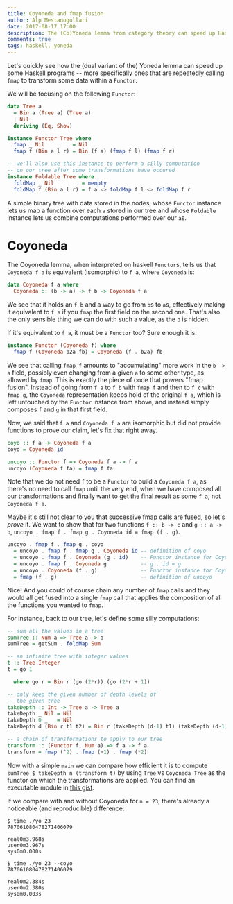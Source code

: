 ```yaml
---
title: Coyoneda and fmap fusion
author: Alp Mestanogullari
date: 2017-08-17 17:00
description: The (Co)Yoneda lemma from category theory can speed up Haskell programs.
comments: true
tags: haskell, yoneda
---
```


Let's quickly see how the (dual variant of the) Yoneda lemma can speed up
some Haskell programs -- more specifically ones that are repeatedly calling
`fmap` to transform some data within a `Functor`.

We will be focusing on the following `Functor`:

``` haskell
data Tree a
  = Bin a (Tree a) (Tree a)
  | Nil
  deriving (Eq, Show)

instance Functor Tree where
  fmap _ Nil         = Nil
  fmap f (Bin a l r) = Bin (f a) (fmap f l) (fmap f r)

-- we'll also use this instance to perform a silly computation
-- on our tree after some transformations have occured
instance Foldable Tree where
  foldMap _ Nil         = mempty
  foldMap f (Bin a l r) = f a <> foldMap f l <> foldMap f r
```

A simple binary tree with data stored in the nodes, whose
`Functor` instance lets us map a function over each `a`
stored in our tree and whose `Foldable` instance lets us
combine computations performed over our `a`s.

# Coyoneda

The Coyoneda lemma, when interpreted on haskell `Functor`s, tells us that
`Coyoneda f a` is equivalent (isomorphic) to `f a`, where `Coyoneda` is:

``` haskell
data Coyoneda f a where
  Coyoneda :: (b -> a) -> f b -> Coyoneda f a
```

We see that it holds an `f b` and a way to go from `b`s to `a`s,
effectively making it equivalent to `f a` if you `fmap` the first
field on the second one. That's also the only sensible thing we can
do with such a value, as the `b` is hidden.

If it's equivalent to `f a`, it must be a `Functor` too? Sure enough it is.

``` haskell
instance Functor (Coyoneda f) where
  fmap f (Coyoneda b2a fb) = Coyoneda (f . b2a) fb
```

We see that calling `fmap f` amounts to "accumulating" more work in the
`b -> a` field, possibly even changing from a given `a` to some other type,
as allowed by `fmap`. This is exactly the piece of code that powers "fmap fusion".
Instead of going from `f a` to `f b` with `fmap f` and then to `f c` with `fmap g`,
the `Coyoneda` representation keeps hold of the original `f a`, which is left untouched
by the `Functor` instance from above, and instead simply composes `f` and `g` in that
first field.

Now, we said that `f a` and `Coyoneda f a` are isomorphic but did not provide
functions to prove our claim, let's fix that right away.

``` haskell
coyo :: f a -> Coyoneda f a
coyo = Coyoneda id

uncoyo :: Functor f => Coyoneda f a -> f a
uncoyo (Coyoneda f fa) = fmap f fa
```

Note that we do not need `f` to be a `Functor` to build a
`Coyoneda f a`, as there's no need to call `fmap` until the very
end, when we have composed all our transformations and finally
want to get the final result as some `f a`, not `Coyoneda f a`.

Maybe it's still not clear to you that successive fmap calls are fused, so
let's _prove_ it. We want to show that for two functions `f :: b -> c` and
`g :: a -> b`, `uncoyo . fmap f . fmap g . Coyoneda id = fmap (f . g)`.

``` haskell
uncoyo . fmap f . fmap g . coyo
  = uncoyo . fmap f . fmap g . Coyoneda id -- definition of coyo
  = uncoyo . fmap f . Coyoneda (g . id)    -- Functor instance for Coyoneda
  = uncoyo . fmap f . Coyoneda g           -- g . id = g
  = uncoyo . Coyoneda (f . g)              -- Functor instance for Coyoneda
  = fmap (f . g)                           -- definition of uncoyo
```

Nice! And you could of course chain any number of `fmap` calls and they would
all get fused into a single `fmap` call that applies the composition of all the
functions you wanted to `fmap`.

For instance, back to our tree, let's define some silly computations:

``` haskell
-- sum all the values in a tree
sumTree :: Num a => Tree a -> a
sumTree = getSum . foldMap Sum

-- an infinite tree with integer values
t :: Tree Integer
t = go 1

  where go r = Bin r (go (2*r)) (go (2*r + 1))

-- only keep the given number of depth levels of
-- the given tree
takeDepth :: Int -> Tree a -> Tree a
takeDepth _ Nil = Nil
takeDepth 0 _   = Nil
takeDepth d (Bin r t1 t2) = Bin r (takeDepth (d-1) t1) (takeDepth (d-1) t2)

-- a chain of transformations to apply to our tree
transform :: (Functor f, Num a) => f a -> f a
transform = fmap (^2) . fmap (+1) . fmap (*2)
```

Now with a simple `main` we can compare how efficient
it is to compute `sumTree $ takeDepth n (transform t)`
by using `Tree` vs `Coyoneda Tree` as the functor on which
the transformations are applied. You can find an executable
module in [this gist](https://gist.github.com/alpmestan/62cfef6076800a27042fe59f6b1fb8b0).

If we compare with and without Coyoneda for `n = 23`, there's already
a noticeable (and reproducible) difference:

```
$ time ./yo 23
787061080478271406079

real0m3.968s
user0m3.967s
sys0m0.000s

$ time ./yo 23 --coyo
787061080478271406079

real0m2.384s
user0m2.380s
sys0m0.003s
```
